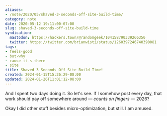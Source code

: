```yaml
---
aliases:
- /note/2020/05/shaved-3-seconds-off-site-build-time/
category: note
date: 2020-05-12 19:11:00-07:00
slug: shaved-3-seconds-off-site-build-time
syndication:
  mastodon: https://hackers.town/@randomgeek/104158790339266350
  twitter: https://twitter.com/brianwisti/status/1260397246740398081
tags:
- feels-good
- but-why
- cause-it-s-there
- site
title: Shaved 3 Seconds Off Site Build Time!
created: 2024-01-15T15:26:29-08:00
updated: 2024-01-26T11:01:12-08:00
---
```


And I spent two days doing it. So let's see. If I somehow post every day, that work should pay off somewhere around — *counts on fingers* — 2026?

Okay I did other stuff besides micro-optimization, but still. I am amused.
